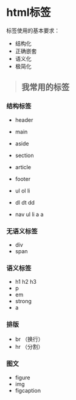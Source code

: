 # html标签

标签使用的基本要求：

- 结构化
- 正确嵌套
- 语义化
- 极简化


> ## 我常用的标签

### 结构标签

- header
- main
- aside
- section
- article
- footer

- ul ol li
- dl dt dd
- nav ul li a a

### 无语义标签
- div
- span


### 语义标签

- h1 h2 h3
- p
- em
- strong
- a

### 排版

- br （换行）
- hr （分割）



### 图文

- figure
- img
- figcaption

